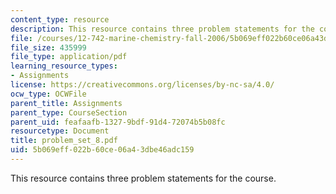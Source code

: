 ```yaml
---
content_type: resource
description: This resource contains three problem statements for the course.
file: /courses/12-742-marine-chemistry-fall-2006/5b069eff022b60ce06a43dbe46adc159_problem_set_8.pdf
file_size: 435999
file_type: application/pdf
learning_resource_types:
- Assignments
license: https://creativecommons.org/licenses/by-nc-sa/4.0/
ocw_type: OCWFile
parent_title: Assignments
parent_type: CourseSection
parent_uid: feafaafb-1327-9bdf-91d4-72074b5b08fc
resourcetype: Document
title: problem_set_8.pdf
uid: 5b069eff-022b-60ce-06a4-3dbe46adc159
---
```

This resource contains three problem statements for the course.